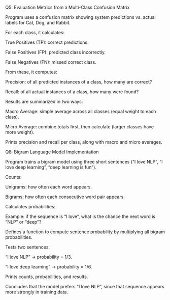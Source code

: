 Q5: Evaluation Metrics from a Multi-Class Confusion Matrix

Program uses a confusion matrix showing system predictions vs. actual labels for Cat, Dog, and Rabbit.

For each class, it calculates:

True Positives (TP): correct predictions.

False Positives (FP): predicted class incorrectly.

False Negatives (FN): missed correct class.

From these, it computes:

Precision: of all predicted instances of a class, how many are correct?

Recall: of all actual instances of a class, how many were found?

Results are summarized in two ways:

Macro Average: simple average across all classes (equal weight to each class).

Micro Average: combine totals first, then calculate (larger classes have more weight).

Prints precision and recall per class, along with macro and micro averages.

Q8: Bigram Language Model Implementation

Program trains a bigram model using three short sentences (“I love NLP”, “I love deep learning”, “deep learning is fun”).

Counts:

Unigrams: how often each word appears.

Bigrams: how often each consecutive word pair appears.

Calculates probabilities:

Example: if the sequence is “I love”, what is the chance the next word is “NLP” or “deep”?

Defines a function to compute sentence probability by multiplying all bigram probabilities.

Tests two sentences:

“I love NLP” → probability = 1/3.

“I love deep learning” → probability = 1/6.

Prints counts, probabilities, and results.

Concludes that the model prefers “I love NLP”, since that sequence appears more strongly in training data.